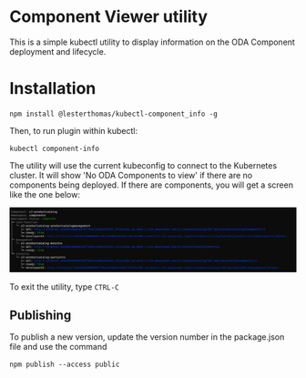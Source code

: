 # Component Viewer utility

This is a simple kubectl utility to display information on the ODA Component deployment and lifecycle.

# Installation

```
npm install @lesterthomas/kubectl-component_info -g
```


Then, to run plugin within kubectl:

```
kubectl component-info
```


The utility will use the current kubeconfig to connect to the Kubernetes cluster. It will show 'No ODA Components to view' if there are no components being deployed. If there are components, you will get a screen like the one below:

![Screenshot](Screenshot.png)

To exit the utility, type `CTRL-C`



## Publishing

To publish a new version, update the version number in the package.json file and use the command

```
npm publish --access public
```